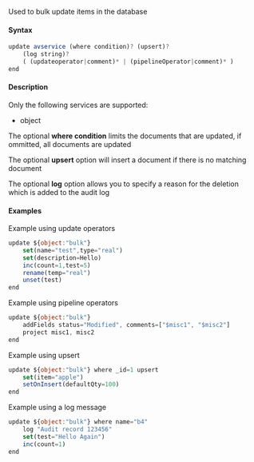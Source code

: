 Used to bulk update items in the database

#### Syntax
```js
update avservice (where condition)? (upsert)?
    (log string)?
    ( (updateoperator|comment)* | (pipelineOperator|comment)* )
end
```

#### Description
Only the following services are supported:
*   object

The optional **where condition** limits the documents that are updated, if ommitted, all documents are updated

The optional **upsert** option will insert a document if there is no matching document

The optional **log** option allows you to specify a reason for the deletion which is added to the audit log

#### Examples
Example using update operators
```js
update ${object:"bulk"}
    set(name="test",type="real")
    set(description=Hello)
    inc(count=1,test=5)    
    rename(temp="real")
    unset(test)    
end
```

Example using pipeline operators
```js
update ${object:"bulk"}
    addFields status="Modified", comments=["$misc1", "$misc2"]
    project misc1, misc2
end
```

Example using upsert
```js
update ${object:"bulk"} where _id=1 upsert
    set(item="apple")
    setOnInsert(defaultQty=100)
end
```

Example using a log message
```js
update ${object:"bulk"} where name="b4"
    log "Audit record 123456"
    set(test="Hello Again")
    inc(count=1)
end
```
